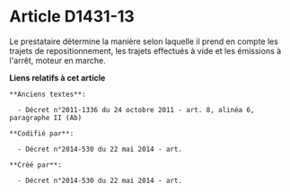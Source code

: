 # Article D1431-13

Le prestataire détermine la manière selon laquelle il prend en compte les trajets de repositionnement, les trajets effectués
à vide et les émissions à l'arrêt, moteur en marche.

**Liens relatifs à cet article**

	**Anciens textes**:

	  - Décret n°2011-1336 du 24 octobre 2011 - art. 8, alinéa 6, paragraphe II (Ab)

	**Codifié par**:

	  - Décret n°2014-530 du 22 mai 2014 - art.

	**Créé par**:

	  - Décret n°2014-530 du 22 mai 2014 - art.
